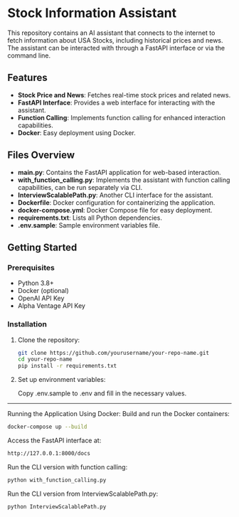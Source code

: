 # Stock Information Assistant

This repository contains an AI assistant that connects to the internet to fetch information about USA Stocks, including historical prices and news. The assistant can be interacted with through a FastAPI interface or via the command line.

## Features

- **Stock Price and News**: Fetches real-time stock prices and related news.
- **FastAPI Interface**: Provides a web interface for interacting with the assistant.
- **Function Calling**: Implements function calling for enhanced interaction capabilities.
- **Docker**: Easy deployment using Docker.

## Files Overview

- **main.py**: Contains the FastAPI application for web-based interaction.
- **with_function_calling.py**: Implements the assistant with function calling capabilities, can be run separately via CLI.
- **InterviewScalablePath.py**: Another CLI interface for the assistant.
- **Dockerfile**: Docker configuration for containerizing the application.
- **docker-compose.yml**: Docker Compose file for easy deployment.
- **requirements.txt**: Lists all Python dependencies.
- **.env.sample**: Sample environment variables file.

## Getting Started

### Prerequisites

- Python 3.8+
- Docker (optional)
- OpenAI API Key
- Alpha Ventage API Key

### Installation

1. Clone the repository:
   ```bash
   git clone https://github.com/yourusername/your-repo-name.git
   cd your-repo-name
   pip install -r requirements.txt
   ```

2. Set up environment variables:

    Copy .env.sample to .env and fill in the necessary values.

---

Running the Application Using Docker:
Build and run the Docker containers:

```bash
docker-compose up --build
```

Access the FastAPI interface at:

```bash
http://127.0.0.1:8000/docs
```


Run the CLI version with function calling:

```bash
python with_function_calling.py
```

Run the CLI version from InterviewScalablePath.py:

```bash
python InterviewScalablePath.py
```
